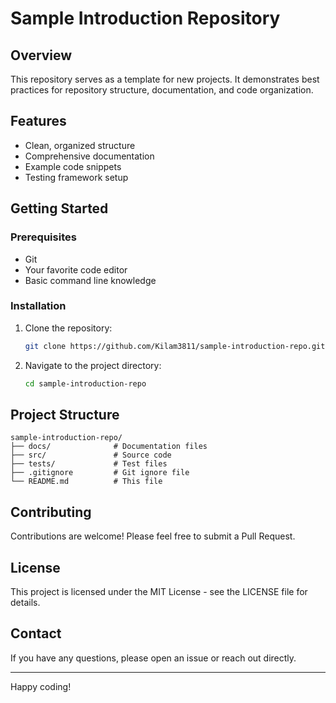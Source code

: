 # Sample Introduction Repository

## Overview
This repository serves as a template for new projects. It demonstrates best practices for repository structure, documentation, and code organization.

## Features
- Clean, organized structure
- Comprehensive documentation
- Example code snippets
- Testing framework setup

## Getting Started

### Prerequisites
- Git
- Your favorite code editor
- Basic command line knowledge

### Installation
1. Clone the repository:
   ```bash
   git clone https://github.com/Kilam3811/sample-introduction-repo.git
   ```
2. Navigate to the project directory:
   ```bash
   cd sample-introduction-repo
   ```

## Project Structure
```
sample-introduction-repo/
├── docs/              # Documentation files
├── src/               # Source code
├── tests/             # Test files
├── .gitignore         # Git ignore file
└── README.md          # This file
```

## Contributing
Contributions are welcome! Please feel free to submit a Pull Request.

## License
This project is licensed under the MIT License - see the LICENSE file for details.

## Contact
If you have any questions, please open an issue or reach out directly.

---

Happy coding!